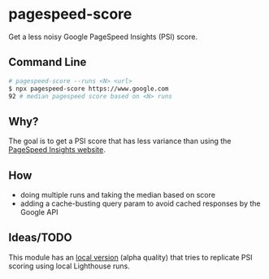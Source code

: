 # pagespeed-score

Get a less noisy Google PageSpeed Insights (PSI) score.

## Command Line

```sh
# pagespeed-score --runs <N> <url>
$ npx pagespeed-score https://www.google.com
92 # median pagespeed score based on <N> runs 
```

## Why?

The goal is to get a PSI score that has less variance than using the [PageSpeed Insights website](https://developers.google.com/speed/pagespeed/insights/).

## How

* doing multiple runs and taking the median based on score
* adding a cache-busting query param to avoid cached responses by the Google API

## Ideas/TODO

This module has an [local version](/local) (alpha quality) that tries to replicate PSI scoring using local Lighthouse runs.
